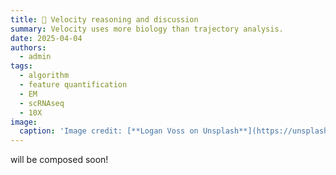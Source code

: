```yaml
---
title: 🧬 Velocity reasoning and discussion
summary: Velocity uses more biology than trajectory analysis.  
date: 2025-04-04
authors:
  - admin
tags:
  - algorithm
  - feature quantification
  - EM
  - scRNAseq
  - 10X
image:
  caption: 'Image credit: [**Logan Voss on Unsplash**](https://unsplash.com)'
---
```


will be composed soon!

